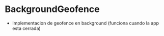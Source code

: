 # BackgroundGeofence
- Implementacion de geofence en background (funciona cuando la app esta cerrada)
